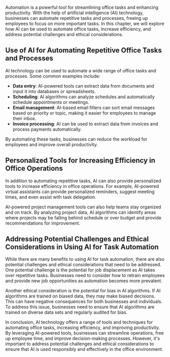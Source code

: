 

Automation is a powerful tool for streamlining office tasks and enhancing productivity. With the help of artificial intelligence (AI) technology, businesses can automate repetitive tasks and processes, freeing up employees to focus on more important tasks. In this chapter, we will explore how AI can be used to automate office tasks, increase efficiency, and address potential challenges and ethical considerations.

Use of AI for Automating Repetitive Office Tasks and Processes
--------------------------------------------------------------

AI technology can be used to automate a wide range of office tasks and processes. Some common examples include:

* **Data entry**: AI-powered tools can extract data from documents and input it into databases or spreadsheets.
* **Scheduling**: AI algorithms can analyze schedules and automatically schedule appointments or meetings.
* **Email management**: AI-based email filters can sort email messages based on priority or topic, making it easier for employees to manage their inbox.
* **Invoice processing**: AI can be used to extract data from invoices and process payments automatically.

By automating these tasks, businesses can reduce the workload for employees and improve overall productivity.

Personalized Tools for Increasing Efficiency in Office Operations
-----------------------------------------------------------------

In addition to automating repetitive tasks, AI can also provide personalized tools to increase efficiency in office operations. For example, AI-powered virtual assistants can provide personalized reminders, suggest meeting times, and even assist with task delegation.

AI-powered project management tools can also help teams stay organized and on track. By analyzing project data, AI algorithms can identify areas where projects may be falling behind schedule or over budget and provide recommendations for improvement.

Addressing Potential Challenges and Ethical Considerations in Using AI for Task Automation
------------------------------------------------------------------------------------------

While there are many benefits to using AI for task automation, there are also potential challenges and ethical considerations that need to be addressed. One potential challenge is the potential for job displacement as AI takes over repetitive tasks. Businesses need to consider how to retrain employees and provide new job opportunities as automation becomes more prevalent.

Another ethical consideration is the potential for bias in AI algorithms. If AI algorithms are trained on biased data, they may make biased decisions. This can have negative consequences for both businesses and individuals. To address this issue, businesses need to ensure that AI algorithms are trained on diverse data sets and regularly audited for bias.

In conclusion, AI technology offers a range of tools and techniques for automating office tasks, increasing efficiency, and improving productivity. By leveraging AI-powered tools, businesses can streamline operations, free up employee time, and improve decision-making processes. However, it's important to address potential challenges and ethical considerations to ensure that AI is used responsibly and effectively in the office environment.
